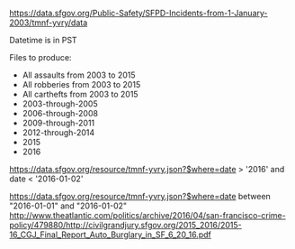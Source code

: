 https://data.sfgov.org/Public-Safety/SFPD-Incidents-from-1-January-2003/tmnf-yvry/data


Datetime is in PST 

Files to produce:

- All assaults from 2003 to 2015
- All robberies from 2003 to 2015
- All carthefts from 2003 to 2015
- 2003-through-2005
- 2006-through-2008
- 2009-through-2011
- 2012-through-2014
- 2015
- 2016


https://data.sfgov.org/resource/tmnf-yvry.json?$where=date > '2016' and date < '2016-01-02'


https://data.sfgov.org/resource/tmnf-yvry.json?$where=date between "2016-01-01" and "2016-01-02"
http://www.theatlantic.com/politics/archive/2016/04/san-francisco-crime-policy/479880/http://civilgrandjury.sfgov.org/2015_2016/2015-16_CGJ_Final_Report_Auto_Burglary_in_SF_6_20_16.pdf